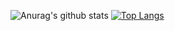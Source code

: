 ![Anurag's github stats](https://github-readme-stats.vercel.app/api?username=pxd0207&theme=dracula&show_icons=true)
[![Top Langs](https://github-readme-stats.vercel.app/api/top-langs/?username=pxd0207)](https://github.com/anuraghazra/github-readme-stats)
